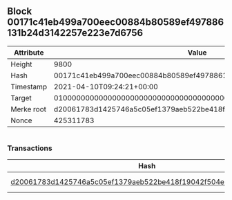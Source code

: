 ## Block 00171c41eb499a700eec00884b80589ef497886131b24d3142257e223e7d6756

Attribute | Value
--- | ---
Height | 9800
Hash | 00171c41eb499a700eec00884b80589ef497886131b24d3142257e223e7d6756
Timestamp | 2021-04-10T09:24:21+00:00
Target | 0100000000000000000000000000000000000000000000000000000000000000
Merke root | d20061783d1425746a5c05ef1379aeb522be418f19042f504e2ae17c26d713f2
Nonce | 425311783

```

```

### Transactions

Hash | Amount
--- | ---
[d20061783d1425746a5c05ef1379aeb522be418f19042f504e2ae17c26d713f2](d20061783d1425746a5c05ef1379aeb522be418f19042f504e2ae17c26d713f2.md) | 10.00000000 SKEPTI 
